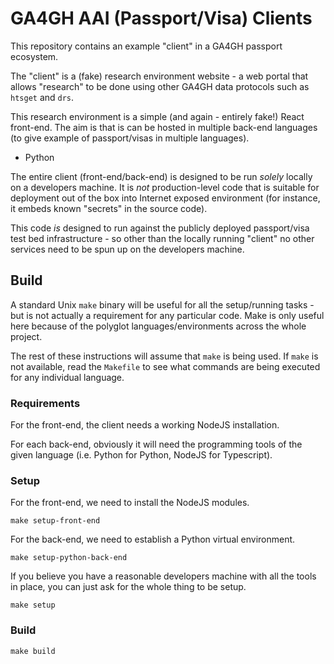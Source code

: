 # GA4GH AAI (Passport/Visa) Clients

This repository contains an example "client" in a GA4GH passport ecosystem.

The "client" is a (fake) research environment website - a web portal that
allows "research" to be done using other GA4GH data protocols such as `htsget`
and `drs`.

This research environment is a simple (and again - entirely fake!) React
front-end. The aim is that is can be hosted in multiple back-end languages (to give
example of passport/visas in multiple languages).

* Python

The entire client (front-end/back-end) is designed to be run *solely*
locally on a developers machine. It is *not* production-level code
that is suitable for deployment out of the box into Internet
exposed environment (for instance, it embeds known
"secrets" in the source code).

This code *is*
designed to run against the publicly deployed passport/visa test bed
infrastructure - so other than
the locally running "client" no other services need to be spun up
on the developers machine.


## Build

A standard Unix `make` binary will be useful for all the setup/running
tasks - but is not actually a requirement for any particular code.
Make is only useful here because of the polyglot languages/environments
across the whole project.

The rest of
these instructions will assume that `make` is being used. If `make` is
not available, read the `Makefile` to see what commands are being
executed for any individual language.

### Requirements

For the front-end, the client needs a working NodeJS installation.

For each back-end, obviously it will need the programming tools of
the given language (i.e. Python for Python, NodeJS for Typescript).

### Setup

For the front-end, we need to install the NodeJS modules.

```shell
make setup-front-end
```

For the back-end, we need to establish a Python virtual environment.

```shell
make setup-python-back-end
```

If you believe you have a reasonable developers machine with all
the tools in place, you can just ask for the whole thing to be
setup.

```shell
make setup
```

### Build

```shell
make build
```




